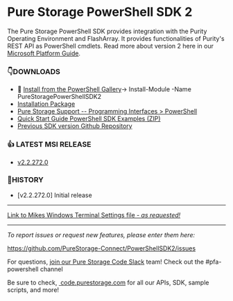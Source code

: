 # Pure Storage PowerShell SDK 2

The Pure Storage PowerShell SDK provides integration with the Purity Operating Environment and FlashArray. It provides functionalities of Purity's REST API as PowerShell cmdlets. Read more about version 2 here in our [Microsoft Platform Guide](https://support.purestorage.com/Solutions/Microsoft_Platform_Guide/a_Windows_PowerShell).

### :point_down:DOWNLOADS
* :100: [Install from the PowerShell Gallery](https://www.powershellgallery.com/packages/PureStoragePowerShellSDK2)-> Install-Module -Name PureStoragePowerShellSDK2
* [Installation Package](https://github.com/PureStorage-Connect/PowerShellSDK2/blob/master/PurePowerShellSDKInstaller.msi)
* [Pure Storage Support -- Programming Interfaces > PowerShell](https://support.purestorage.com/Solutions/Microsoft_Platform_Guide/a_Windows_PowerShell)
* [Quick Start Guide PowerShell SDK Examples (ZIP)](https://github.com/PureStorage-Connect/PowerShellSDK2/blob/master/SDK2-Examples.zip)
* [Previous SDK version Github Repository](https://www.github.com/PureStorage-Connect/PowerShellSDK)

### :+1: LATEST MSI RELEASE
* [v2.2.272.0](https://github.com/PureStorage-Connect/PowerShellSDK/releases/tag/v1.17.3)

###  :wave:HISTORY
* [v2.2.272.0] Initial release
<!-- wp:separator -->
<hr class="wp-block-separator"/>
<!-- /wp:separator -->

[Link to Mikes Windows Terminal Settings file - *as requested!*](https://github.com/mikenelson-io/MSTerminal)

<!-- wp:separator -->
<hr class="wp-block-separator"/>
<!-- /wp:separator -->

<!-- wp:paragraph -->
<p><em>To report issues or request new features, please enter them here:</em></p>
<!-- /wp:paragraph -->

<!-- wp:paragraph -->
<p><a href="https://github.com/PureStorage-Connect/PureStoragePowerShellSDK2/issues">https://github.com/PureStorage-Connect/PowerShellSDK2/issues</a></p>
<!-- /wp:paragraph -->

<!-- wp:paragraph -->
<p>For questions,&nbsp;<a href="https://codeinvite.purestorage.com/">join our Pure Storage Code Slack</a>&nbsp;team! Check out the #pfa-powershell channel</p>
<!-- /wp:paragraph -->

<!-- wp:paragraph -->
<p>Be sure to check,&nbsp;<a href="https://code.purestorage.com/"> code.purestorage.com</a> for all our APIs, SDK, sample scripts, and more!</p>
<!-- /wp:paragraph -->
